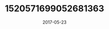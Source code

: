 ---
title: "1520571699052681363"
image: "2017-05-23 06.51.33 1520571699052681363_46248401"
date: "2017-05-23"
type: "photo"
---